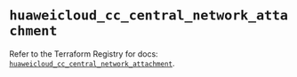 # `huaweicloud_cc_central_network_attachment`

Refer to the Terraform Registry for docs: [`huaweicloud_cc_central_network_attachment`](https://registry.terraform.io/providers/huaweicloud/huaweicloud/1.71.1/docs/resources/cc_central_network_attachment).
